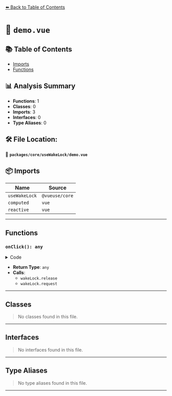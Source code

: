 [⬅️ Back to Table of Contents](../../../index.md)

# 📄 `demo.vue`

## 📚 Table of Contents

- [Imports](#imports)
- [Functions](#functions)

## 📊 Analysis Summary

- **Functions**: 1
- **Classes**: 0
- **Imports**: 3
- **Interfaces**: 0
- **Type Aliases**: 0

## 🛠️ File Location:
📂 **`packages/core/useWakeLock/demo.vue`**

## 📦 Imports

| Name | Source |
|------|--------|
| `useWakeLock` | `@vueuse/core` |
| `computed` | `vue` |
| `reactive` | `vue` |


---

## Functions

### `onClick(): any`

<details><summary>Code</summary>

```ts
function onClick() {
  return wakeLock.isActive ? wakeLock.release() : wakeLock.request('screen')
}
```
</details>

- **Return Type**: `any`
- **Calls**:
  - `wakeLock.release`
  - `wakeLock.request`

---

## Classes

> No classes found in this file.


---

## Interfaces

> No interfaces found in this file.


---

## Type Aliases

> No type aliases found in this file.


---
